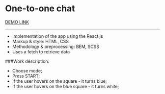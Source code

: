 # One-to-one chat
[DEMO LINK](https://tanyakovchuk.github.io/react_hover-squares_tt/)
__________________________________________________________________________
- Implementation of the app using the React.js
- Markup & style: HTML, CSS
- Methodology & preprocessing: BEM, SCSS
- Uses a fetch to retrieve data


###Work description:
- Choose mode; 
- Press START;
- If the user hovers on the square - it turns blue;
- If the user hovers on the blue square - it turns white;
